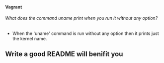 #### Vagrant
###### What does the command uname print when you run it without any option?
  - When the 'uname' command is run without any option then it prints just the kernel name.


## Write a good README will benifit you
